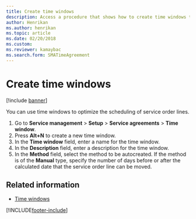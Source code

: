```yaml
---
title: Create time windows 
description: Access a procedure that shows how to create time windows to optimize scheduling service order lines, including a step-by-step process for creating time windows.
author: Henrikan
ms.author: henrikan
ms.topic: article
ms.date: 02/20/2018
ms.custom:
ms.reviewer: kamaybac
ms.search.form: SMATimeAgreement
---
```


# Create time windows

[!include [banner](../includes/banner.md)]

You can use time windows to optimize the scheduling of service order lines.

1. Go to **Service management** \> **Setup** \> **Service agreements** \> **Time window**.
2. Press **Alt+N** to create a new time window.
3. In the **Time window** field, enter a name for the time window.
4. In the **Description** field, enter a description for the time window.
5. In the **Method** field, select the method to be autocreated. If the method is of the **Manual** type, specify the number of days before or after the calculated date that the service order line can be moved.

## Related information

- [Time windows](time-windows.md)

[!INCLUDE[footer-include](../../includes/footer-banner.md)]
